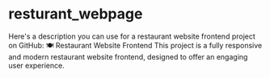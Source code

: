 # resturant_webpage
 Here's a description you can use for a restaurant website frontend project on GitHub:  🍽️ Restaurant Website Frontend This project is a fully responsive and modern restaurant website frontend, designed to offer an engaging user experience. 

